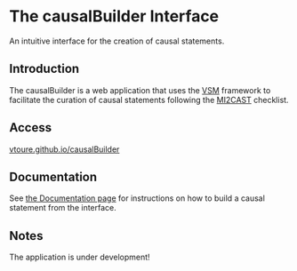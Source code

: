 # The causalBuilder Interface

An intuitive interface for the creation of causal statements.

## Introduction
The causalBuilder is a web application that uses the [VSM](https://github.com/vsmjs/) framework to facilitate the curation of causal statements following the [MI2CAST](https://github.com/vtoure/MI2CAST) checklist.

## Access
[vtoure.github.io/causalBuilder](https://vtoure.github.io/causalBuilder)

## Documentation
See [the Documentation page](docs/index.md) for instructions on how to build a causal statement from the interface.

## Notes
The application is under development!
